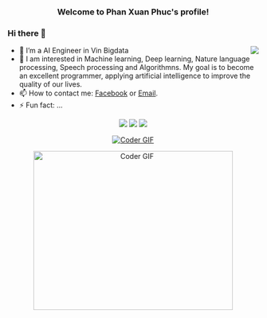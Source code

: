<h3 align="center">
  Welcome to Phan Xuan Phuc's profile!
</h3>

### Hi there 👋

<a href="#">
<img align="right" src="https://github-readme-stats.vercel.app/api?username=phanxuanphucnd&show_icons=true&theme=default">
</a>

- 🔭 I’m a AI Engineer in Vin Bigdata
- 🌱 I am interested in Machine learning, Deep learning, Nature language processing, Speech processing and Algorithmns. My
goal is to become an excellent programmer, applying artificial intelligence to improve the quality of our lives.
- 📫 How to contact me: [Facebook](https://www.facebook.com/phanxuanphucnd/) or [Email](mailto:phanxuanphucnd@gmail.com).
- ⚡ Fun fact: ...


<p align="center">
  <a href="https://www.facebook.com/phanxuanphucnd/"><img src="https://awesome.re/badge.svg"></a>
  <a href="https://github.com/phanxuanphucnd"><img src="https://img.shields.io/github/followers/sooftware?style=social"></a>
  <a href="https://github.com/phanxuanphucnd"><img src="https://img.shields.io/github/stars/sooftware?style=social"></a>
</p>

<p align="center">
  <a href="https://github.com/phanxuanphucnd"><img src="https://github.com/phanxuanphucnd/profile/blob/main/images/me.gif" alt="Coder GIF"></a>
</p>
  
<p  align="center"><img src="https://github.com/sooftware/sooftware/blob/master/images/code.gif" alt="Coder GIF" width="400" height="320">

<p  align="center">


  